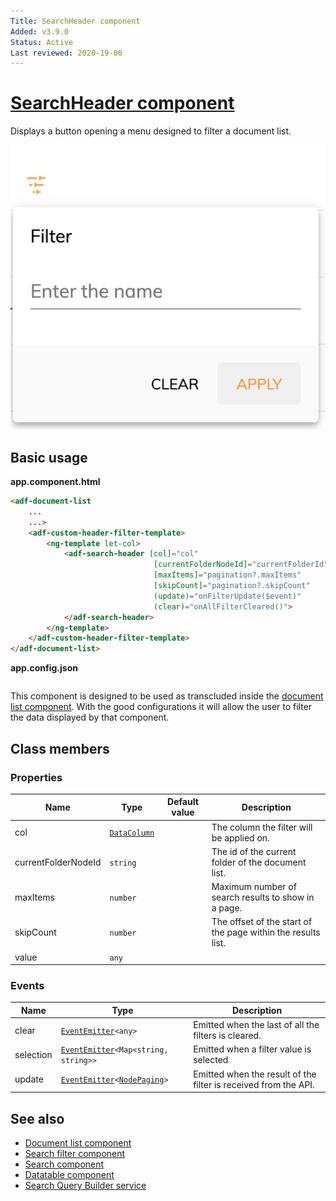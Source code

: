 ```yaml
---
Title: SearchHeader component
Added: v3.9.0
Status: Active
Last reviewed: 2020-19-06
---
```


# [SearchHeader component](../../../lib/content-services/src/lib/search/components/search-header/search-header.component.ts "Defined in search-header.component.ts")

Displays a button opening a menu designed to filter a document list.

![SearchHeader demo](../../docassets/images/search-header-demo.png)

## Basic usage

**app.component.html**

```html
<adf-document-list
    ...
    ...> 
    <adf-custom-header-filter-template>
        <ng-template let-col>
            <adf-search-header [col]="col"
                                [currentFolderNodeId]="currentFolderId"
                                [maxItems]="pagination?.maxItems"
                                [skipCount]="pagination?.skipCount"
                                (update)="onFilterUpdate($event)"
                                (clear)="onAllFilterCleared()">
            </adf-search-header>
        </ng-template>
    </adf-custom-header-filter-template>
</adf-document-list>
```

**app.config.json**

```json

```

This component is designed to be used as transcluded inside the [document list component](../../content-services/components/document-list.component.md). With the good configurations it will allow the user to filter the data displayed by that component.

## Class members

### Properties

| Name | Type | Default value | Description |
| ---- | ---- | ------------- | ----------- |
| col | [`DataColumn`](../../../lib/core/datatable/data/data-column.model.ts) |  | The column the filter will be applied on. |
| currentFolderNodeId | `string` |  | The id of the current folder of the document list. |
| maxItems | `number` |  | Maximum number of search results to show in a page. |
| skipCount | `number` |  | The offset of the start of the page within the results list. |
| value | `any` |  |  |

### Events

| Name | Type | Description |
| ---- | ---- | ----------- |
| clear | [`EventEmitter`](https://angular.io/api/core/EventEmitter)`<any>` | Emitted when the last of all the filters is cleared. |
| selection | [`EventEmitter`](https://angular.io/api/core/EventEmitter)`<Map<string, string>>` | Emitted when a filter value is selected |
| update | [`EventEmitter`](https://angular.io/api/core/EventEmitter)`<`[`NodePaging`](https://github.com/Alfresco/alfresco-js-api/blob/development/src/api/content-rest-api/docs/NodePaging.md)`>` | Emitted when the result of the filter is received from the API. |

## See also

-   [Document list component](document-list.component.md)
-   [Search filter component](search-filter.component.md)
-   [Search component](search.component.md)
-   [Datatable component](../../core/components/datatable.component.md)
-   [Search Query Builder service](../services/search-query-builder.service.md)
